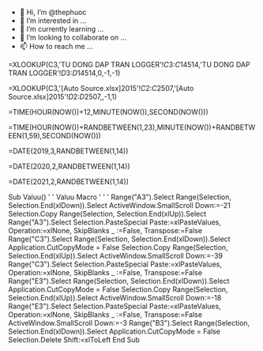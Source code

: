 - 👋 Hi, I’m @thephuoc
- 👀 I’m interested in ...
- 🌱 I’m currently learning ...
- 💞️ I’m looking to collaborate on ...
- 📫 How to reach me ...

<!---
thephuoc/thephuoc is a ✨ special ✨ repository because its `README.md` (this file) appears on your GitHub profile.
You can click the Preview link to take a look at your changes.
--->

=XLOOKUP(C3,'TU DONG DAP TRAN LOGGER'!$C$3:$C$14514,'TU DONG DAP TRAN LOGGER'!$D$3:$D$14514,0,-1,-1)


=XLOOKUP(C3,'[Auto Source.xlsx]2015'!$C$2:$C$2507,'[Auto Source.xlsx]2015'!$D$2:$D$2507,,-1,1)


=TIME(HOUR(NOW())+12,MINUTE(NOW()),SECOND(NOW()))

=TIME(HOUR(NOW())+RANDBETWEEN(1,23),MINUTE(NOW())+RANDBETWEEN(1,59),SECOND(NOW()))

=DATE(2019,3,RANDBETWEEN(1,14))

=DATE(2020,2,RANDBETWEEN(1,14))

=DATE(2021,2,RANDBETWEEN(1,14))

Sub Valuu()
'
' Valuu Macro
'
'
'
Range("A3").Select
    Range(Selection, Selection.End(xlDown)).Select
    ActiveWindow.SmallScroll Down:=-21
    Selection.Copy
    Range(Selection, Selection.End(xlUp)).Select
    Range("A3").Select
    Selection.PasteSpecial Paste:=xlPasteValues, Operation:=xlNone, SkipBlanks _
        :=False, Transpose:=False
    Range("C3").Select
    Range(Selection, Selection.End(xlDown)).Select
    Application.CutCopyMode = False
    Selection.Copy
    Range(Selection, Selection.End(xlUp)).Select
    ActiveWindow.SmallScroll Down:=-39
    Range("C3").Select
    Selection.PasteSpecial Paste:=xlPasteValues, Operation:=xlNone, SkipBlanks _
        :=False, Transpose:=False
    Range("E3").Select
    Range(Selection, Selection.End(xlDown)).Select
    Application.CutCopyMode = False
    Selection.Copy
    Range(Selection, Selection.End(xlUp)).Select
    ActiveWindow.SmallScroll Down:=-18
    Range("E3").Select
    Selection.PasteSpecial Paste:=xlPasteValues, Operation:=xlNone, SkipBlanks _
        :=False, Transpose:=False
    ActiveWindow.SmallScroll Down:=-3
    Range("B3").Select
    Range(Selection, Selection.End(xlDown)).Select
    Application.CutCopyMode = False
    Selection.Delete Shift:=xlToLeft
End Sub




